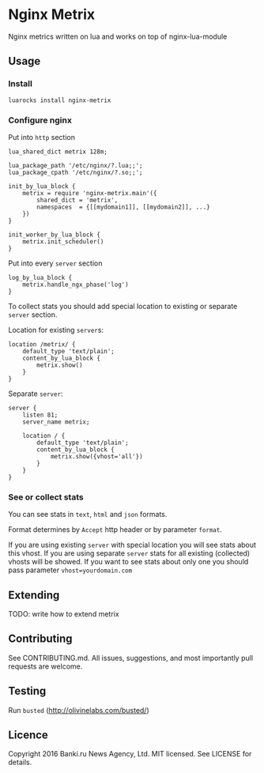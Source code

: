 Nginx Metrix
============

Nginx metrics written on lua and works on top of nginx-lua-module

Usage
-----

### Install

```
luarocks install nginx-metrix
```

### Configure nginx

Put into `http` section

```
lua_shared_dict metrix 128m;

lua_package_path '/etc/nginx/?.lua;;';
lua_package_cpath '/etc/nginx/?.so;;';

init_by_lua_block {
    metrix = require 'nginx-metrix.main'({
        shared_dict = 'metrix',
        namespaces  = {[[mydomain1]], [[mydomain2]], ...}
    })
}

init_worker_by_lua_block {
    metrix.init_scheduler()
}
```

Put into every `server` section

```
log_by_lua_block {
    metrix.handle_ngx_phase('log')
}
```

To collect stats you should add special location to existing or separate `server` section.

Location for existing `server`s:
```
location /metrix/ {
    default_type 'text/plain';
    content_by_lua_block {
        metrix.show()
    }
}
```

Separate `server`:

```
server {
    listen 81;
    server_name metrix;
    
    location / {
        default_type 'text/plain';
        content_by_lua_block {
            metrix.show({vhost='all'})
        }
    }
}
```

### See or collect stats

You can see stats in `text`, `html` and `json` formats.

Format determines by `Accept` http header or by parameter `format`.

If you are using existing `server` with special location you will see stats about this vhost.
If you are using separate `server` stats for all existing (collected) vhosts will be showed.
If you want to see stats about only one you should pass parameter `vhost=yourdomain.com` 

Extending
---------

TODO: write how to extend metrix


Contributing
------------

See CONTRIBUTING.md. All issues, suggestions, and most importantly pull requests are welcome.

Testing
-------

Run `busted` (http://olivinelabs.com/busted/)

Licence
-------

Copyright 2016 Banki.ru News Agency, Ltd. MIT licensed. See LICENSE for details.

